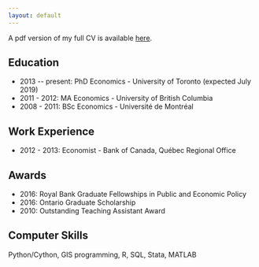 ```yaml
---
layout: default
---
```


A pdf version of my full CV is available <a href="{{ site.baseurl }}/CV_schmidt.pdf">here</a>.

## Education

- 2013 -- present: PhD Economics - University of Toronto (expected July 2019)
- 2011 - 2012: MA Economics - University of British Columbia
- 2008 - 2011: BSc Economics - Université de Montréal

## Work Experience

- 2012 - 2013: Economist - Bank of Canada, Québec Regional Office

## Awards

- 2016: Royal Bank Graduate Fellowships in Public and Economic Policy
- 2016: Ontario Graduate Scholarship
- 2010: Outstanding Teaching Assistant Award

## Computer Skills

Python/Cython, GIS programming, R, SQL, Stata, MATLAB
